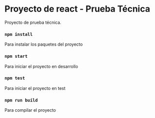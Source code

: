 # Proyecto de react - Prueba Técnica

Proyecto de prueba técnica.

### `npm install`
Para instalar los paquetes del proyecto
### `npm start`
Para iniciar el proyecto en desarrollo
### `npm test`
Para iniciar el proyecto en test
### `npm run build`
Para compilar el proyecto
